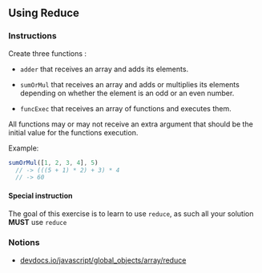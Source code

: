 ## Using Reduce

### Instructions

Create three functions :
- `adder` that receives an array and adds its elements.

- `sumOrMul` that receives an array and adds or multiplies its elements
depending on whether the element is an odd or an even number.

- `funcExec` that receives an array of functions and executes them.

All functions may or may not receive an extra argument that should be the
initial value for the functions execution.

Example:
```js
sumOrMul([1, 2, 3, 4], 5)
  // -> (((5 + 1) * 2) + 3) * 4
  // -> 60
```

#### Special instruction

The goal of this exercise is to learn to use `reduce`, as such all your
solution **MUST** use `reduce`


### Notions

- [devdocs.io/javascript/global_objects/array/reduce](https://devdocs.io/javascript/global_objects/array/reduce)
